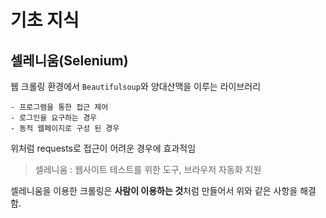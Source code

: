 # 기초 지식
## 셀레니움(Selenium)
웹 크롤링 환경에서 `Beautifulsoup`와 양대산맥을 이루는 라이브러리

```
- 프로그램을 통한 접근 제어
- 로그인을 요구하는 경우
- 동적 웹페이지로 구성 된 경우
```

위처럼 requests로 접근이 어려운 경우에 효과적임

> 셀레니움 : 웹사이트 테스트를 위한 도구, 브라우저 자동화 지원

셀레니움을 이용한 크롤링은 **사람이 이용하는 것**처럼 만들어서 위와 같은 사항을 해결함.